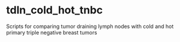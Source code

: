 # tdln_cold_hot_tnbc
Scripts for comparing tumor draining lymph nodes with cold and hot primary triple negative breast tumors
